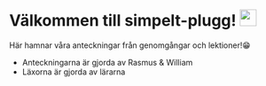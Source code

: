 # Välkommen till simpelt-plugg! <img src="https://raw.githubusercontent.com/MartinHeinz/MartinHeinz/master/wave.gif" width="30px">
Här hamnar våra anteckningar från genomgångar och lektioner!😁

- Anteckningarna är gjorda av Rasmus & William     
- Läxorna är gjorda av lärarna

